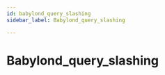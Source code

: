 ```yaml
---
id: babylond_query_slashing
sidebar_label: Babylond_query_slashing

---
```


# Babylond_query_slashing